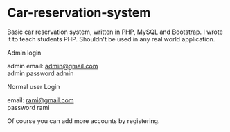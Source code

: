 # Car-reservation-system

Basic car reservation system, written in PHP, MySQL and Bootstrap. I wrote it to teach students PHP. Shouldn't be used in any real world application. <br /> 

Admin login <br /> 

admin email: admin@gmail.com <br /> 
admin password admin <br /> 

Normal user Login <br />  

email: rami@gmail.com <br /> 
password rami <br /> 

Of course you can add more accounts by registering.
